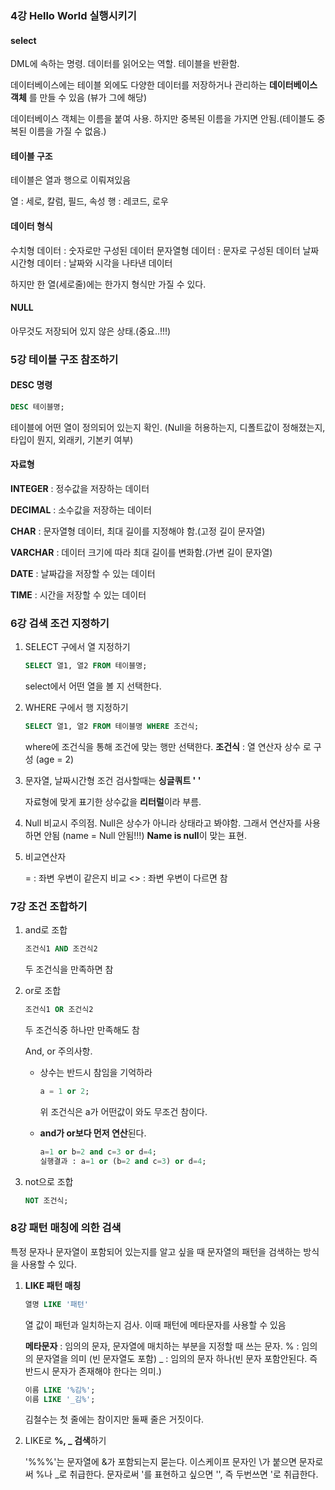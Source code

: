 ### 4강 Hello World 실행시키기

#### select

DML에 속하는 명령.
데이터를 읽어오는 역할.
테이블을 반환함.

데이터베이스에는 테이블 외에도 다양한 데이터를 저장하거나 관리하는 **데이터베이스 객체** 를 만들 수 있음
(뷰가 그에 해당)

데이터베이스 객체는 이름을 붙여 사용. 하지만 중복된 이름을 가지면 안됨.(테이블도 중복된 이름을 가질 수 없음.)

#### 테이블 구조

테이블은 열과 행으로 이뤄져있음

열 : 세로, 칼럼, 필드, 속성
행 : 레코드, 로우

#### 데이터 형식

수치형 데이터 : 숫자로만 구성된 데이터
문자열형 데이터 : 문자로 구성된 데이터
날짜시간형 데이터 : 날짜와 시각을 나타낸 데이터

하지만 한 열(세로줄)에는 한가지 형식만 가질 수 있다.

#### NULL

아무것도 저장되어 있지 않은 상태.(중요..!!!)

### 5강 테이블 구조 참조하기

#### DESC 명령

```sql
DESC 테이블명;
```

테이블에 어떤 열이 정의되어 있는지 확인.
(Null을 허용하는지, 디폴트값이 정해졌는지, 타입이 뭔지, 외래키, 기본키 여부)

#### 자료형

**INTEGER** : 정수값을 저장하는 데이터

**DECIMAL** : 소수값을 저장하는 데이터

**CHAR** : 문자열형 데이터, 최대 길이를 지정해야 함.(고정 길이 문자열)

**VARCHAR** : 데이터 크기에 따라 최대 길이를 변화함.(가변 길이 문자열)

**DATE** : 날짜갑을 저장할 수 있는 데이터

**TIME** : 시간을 저장할 수 있는 데이터

### 6강 검색 조건 지정하기

1. SELECT 구에서 열 지정하기

   ```sql
   SELECT 열1, 열2 FROM 테이블명;
   ```

   select에서 어떤 열을 볼 지 선택한다.

2. WHERE 구에서 행 지정하기

   ```sql
   SELECT 열1, 열2 FROM 테이블명 WHERE 조건식;
   ```

   where에 조건식을 통해 조건에 맞는 행만 선택한다.
   **조건식** : 열 연산자 상수 로 구성 (age = 2)

3. 문자열, 날짜시간형 조건 검사할때는 **싱글쿼트 ' '**

   자료형에 맞게 표기한 상수값을 **리터럴**이라 부름.

4. Null 비교시 주의점.
   Null은 상수가 아니라 상태라고 봐야함.
   그래서 연산자를 사용하면 안됨 (name = Null 안됨!!!)
   **Name is null**이 맞는 표현.

5. 비교연산자

   = : 좌변 우변이 같은지 비교
   <> : 좌변 우변이 다르면 참

### 7강 조건 조합하기

1. and로 조합

   ```sql
   조건식1 AND 조건식2
   ```

   두 조건식을 만족하면 참

2. or로 조합

   ```sql
   조건식1 OR 조건식2
   ```

   두 조건식중 하나만 만족해도 참

   
   And, or 주의사항.

   - 상수는 반드시 참임을 기억하라

     ```sql
     a = 1 or 2;
     ```

     위 조건식은 a가 어떤값이 와도 무조건 참이다.

   - **and가 or보다 먼저 연산**된다.

     ```sql
     a=1 or b=2 and c=3 or d=4;
     실행결과 : a=1 or (b=2 and c=3) or d=4;
     ```

3. not으로 조합

   ```sql
   NOT 조건식;
   ```

### 8강 패턴 매칭에 의한 검색

특정 문자나 문자열이 포함되어 있는지를 알고 싶을 때 문자열의 패턴을 검색하는 방식을 사용할 수 있다.

1. **LIKE 패턴 매칭**

   ```sql
   열명 LIKE '패턴'
   ```

   열 값이 패턴과 일치하는지 검사.
   이때 패턴에 메타문자를 사용할 수 있음

   **메타문자** : 임의의 문자, 문자열에 매치하는 부분을 지정할 때 쓰는 문자.
   	% : 임의의 문자열을 의미 (빈 문자열도 포함)
   	_ : 임의의 문자 하나(빈 문자 포함안된다. 즉 반드시 문자가 존재해야 한다는 의미.)

   ```sql
   이름 LIKE '%김%';
   이름 LIKE '_김%';
   ```

   김철수는 첫 줄에는 참이지만 둘째 줄은 거짓이다.

2. LIKE로 **%, _ 검색**하기

   '%\%%'는 문자열에 &가 포함되는지 묻는다.
   이스케이프 문자인 \가 붙으면 문자로써 %나 _로 취급한다.
   문자로써 '를 표현하고 싶으면 '', 즉 두번쓰면 '로 취급한다.